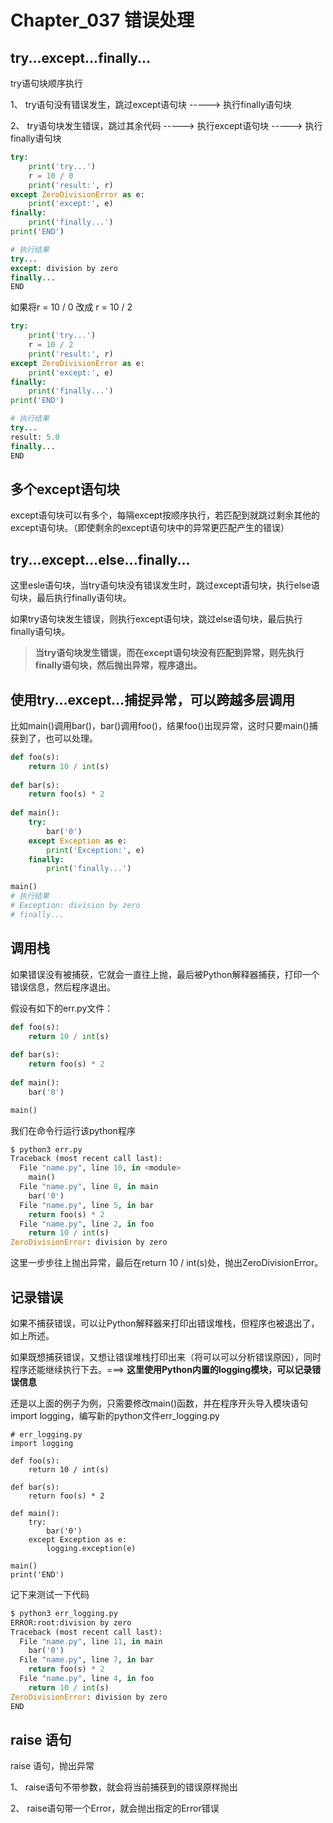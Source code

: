 # Chapter_037   错误处理

## try...except...finally...

try语句块顺序执行

1、 try语句没有错误发生，跳过except语句块 -----\> 执行finally语句块

2、 try语句块发生错误，跳过其余代码 -----\> 执行except语句块 -----\> 执行finally语句块

```python
try:
    print('try...')
    r = 10 / 0
    print('result:', r)
except ZeroDivisionError as e:
    print('except:', e)
finally:
    print('finally...')
print('END')

# 执行结果
try...
except: division by zero
finally...
END
```

如果将r = 10 / 0 改成 r = 10 / 2

```python
try:
    print('try...')
    r = 10 / 2
    print('result:', r)
except ZeroDivisionError as e:
    print('except:', e)
finally:
    print('finally...')
print('END')

# 执行结果
try...
result: 5.0
finally...
END
```


## 多个except语句块

except语句块可以有多个，每隔except按顺序执行，若匹配到就跳过剩余其他的except语句块。（即使剩余的except语句块中的异常更匹配产生的错误）


## try...except...else...finally...

这里esle语句块，当try语句块没有错误发生时，跳过except语句块，执行else语句块，最后执行finally语句块。

如果try语句块发生错误，则执行except语句块，跳过else语句块，最后执行finally语句块。

> **当try语句块发生错误，而在except语句块没有匹配到异常，则先执行finally语句块，然后抛出异常，程序退出。**


## 使用try...except...捕捉异常，可以跨越多层调用

比如main()调用bar()，bar()调用foo()，结果foo()出现异常，这时只要main()捕获到了，也可以处理。

```python
def foo(s):
    return 10 / int(s)
  
def bar(s):
    return foo(s) * 2
  
def main():
    try:
        bar('0')
    except Exception as e:
        print('Exception:', e)
    finally:
        print('finally...')

main()
# 执行结果
# Exception: division by zero
# finally...
```


## 调用栈

如果错误没有被捕获，它就会一直往上抛，最后被Python解释器捕获，打印一个错误信息，然后程序退出。

假设有如下的err.py文件：

```python
def foo(s):
    return 10 / int(s)
    
def bar(s):
    return foo(s) * 2
    
def main():
    bar('0')

main()
```

我们在命令行运行该python程序

```python
$ python3 err.py
Traceback (most recent call last):
  File "name.py", line 10, in <module>
    main()
  File "name.py", line 8, in main
    bar('0')
  File "name.py", line 5, in bar
    return foo(s) * 2
  File "name.py", line 2, in foo
    return 10 / int(s)
ZeroDivisionError: division by zero
```

这里一步步往上抛出异常，最后在return 10 / int(s)处，抛出ZeroDivisionError。


## 记录错误

如果不捕获错误，可以让Python解释器来打印出错误堆栈，但程序也被退出了，如上所述。

如果既想捕获错误，又想让错误堆栈打印出来（将可以可以分析错误原因），同时程序还能继续执行下去。===\> **这里使用Python内置的logging模块，可以记录错误信息**

还是以上面的例子为例，只需要修改main()函数，并在程序开头导入模块语句 import logging，编写新的python文件err_logging.py

```
# err_logging.py
import logging

def foo(s):
    return 10 / int(s)
    
def bar(s):
    return foo(s) * 2
    
def main():
    try:
        bar('0')
    except Exception as e:
        logging.exception(e)

main()
print('END')
```

记下来测试一下代码

```python
$ python3 err_logging.py
ERROR:root:division by zero
Traceback (most recent call last):
  File "name.py", line 11, in main
    bar('0')
  File "name.py", line 7, in bar
    return foo(s) * 2
  File "name.py", line 4, in foo
    return 10 / int(s)
ZeroDivisionError: division by zero
END
```


## raise 语句

raise 语句，抛出异常

1、 raise语句不带参数，就会将当前捕获到的错误原样抛出

2、 raise语句带一个Error，就会抛出指定的Error错误
